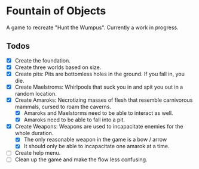 # Fountain of Objects

A game to recreate "Hunt the Wumpus".
Currently a work in progress.

## Todos

- [x] Create the foundation.
- [x] Create three worlds based on size.
- [x] Create pits: Pits are bottomless holes in the ground. If you fall in, you die.
- [x] Create Maelstroms: Whirlpools that suck you in and spit you out in a random location.
- [x] Create Amaroks: Necrotizing masses of flesh that resemble carnivorous mammals, cursed to roam the caverns.
  - [x] Amaroks and Maelstorms need to be able to interact as well.
  - [x] Amaroks need to be able to fall into a pit.
- [x] Create Weapons: Weapons are used to incapacitate enemies for the whole duration.
  - [x] The only reasonable weapon in the game is a bow / arrow
  - [x] It should only be able to incapacitate one amarok at a time.
- [ ] Create help menu.
- [ ] Clean up the game and make the flow less confusing.
